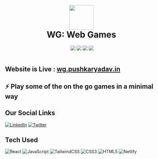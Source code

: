 <div align="center">
 <h1> <img src="https://wg.pushkaryadav.in/logo.svg" width="80px"><br/>WG: Web Games</h1>
 <a href="https://www.buymeacoffee.com/pushkarydv" target="_blank"><img alt="" src="https://img.shields.io/badge/Buy%20Me%20a%20Coffee-ffdd00?style=flat-square&logo=buy-me-a-coffee&logoColor=black" style="vertical-align:center" /></a>
 <img src="https://img.shields.io/npm/v/npm?style=flat-square"/>
 <img src="https://img.shields.io/website?style=flat-square&url=https%3A%2F%2Fwg.pushkaryadav.in/"/> 
 <img src="https://img.shields.io/badge/License-GPL%20v3-brightgreen?style=flat-square"/>
 <img src="https://img.shields.io/github/languages/code-size/pushkarydv/webgames?logo=github&style=flat-square"/>
</div>
<br/>

## Website is Live : [wg.pushkaryadav.in](https://wg.pushkaryadav.in/)

## ⚡ Play some of the on the go games in a minimal way

## Our Social Links

[![LinkedIn](https://img.shields.io/badge/linkedin-%230077B5.svg?style=normal&logo=linkedin&logoColor=white)](https://www.linkedin.com/in/pushkarydv/)
[![Twitter](https://img.shields.io/badge/Twitter-%231DA1F2.svg?style=normal&logo=Twitter&logoColor=white)](https://twitter.com/pushkaryadav_/)

## Tech Used

![React](https://img.shields.io/badge/react-%2320232a.svg?style=for-the-badge&logo=react&logoColor=%2361DAFB)
![JavaScript](https://img.shields.io/badge/javascript-%23323330.svg?style=for-the-badge&logo=javascript&logoColor=%23F7DF1E)
![TailwindCSS](https://img.shields.io/badge/tailwindcss-%2338B2AC.svg?style=for-the-badge&logo=tailwind-css&logoColor=white)
![CSS3](https://img.shields.io/badge/css3-%231572B6.svg?style=for-the-badge&logo=css3&logoColor=white)
![HTML5](https://img.shields.io/badge/html5-%23E34F26.svg?style=for-the-badge&logo=html5&logoColor=white)
![Netlify](https://img.shields.io/badge/netlify-%23000000.svg?style=for-the-badge&logo=netlify&logoColor=white)
